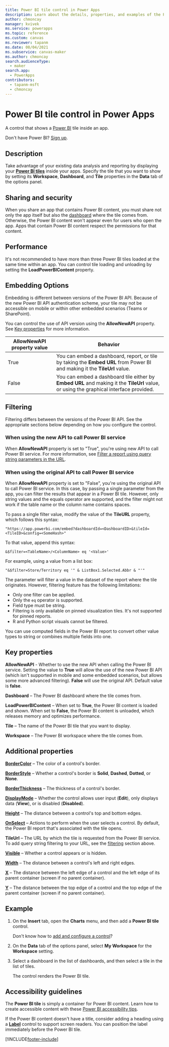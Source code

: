 ```yaml
---
title: Power BI tile control in Power Apps
description: Learn about the details, properties, and examples of the Power BI tile control in Power Apps.
author: chmoncay
manager: kvivek
ms.service: powerapps
ms.topic: reference
ms.custom: canvas
ms.reviewer: tapanm
ms.date: 08/04/2021
ms.subservice: canvas-maker
ms.author: chmoncay
search.audienceType: 
  - maker
search.app: 
  - PowerApps
contributors:
  - tapanm-msft
  - chmoncay
---
```

# Power BI tile control in Power Apps

A control that shows a [Power BI](https://powerbi.microsoft.com) tile inside an app.

Don't have Power BI? [Sign up](/power-bi/service-self-service-signup-for-power-bi).

## Description

Take advantage of your existing data analysis and reporting by displaying your **[Power BI tiles](/power-bi/service-dashboard-tiles)** inside your apps. Specify the tile that you want to show by setting its **Workspace**, **Dashboard**, and **Tile** properties in the **Data** tab of the options panel.

## Sharing and security

When you share an app that contains Power BI content, you must share not only the app itself but also the [dashboard](/power-bi/service-how-to-collaborate-distribute-dashboards-reports) where the tile comes from. Otherwise, the Power BI content won't appear even for users who open the app. Apps that contain Power BI content respect the permissions for that content.

## Performance

It's not recommended to have more than three Power BI tiles loaded at the same time within an app. You can control tile loading and unloading by setting the **LoadPowerBIContent** property.

## Embedding Options

Embedding is different between versions of the Power BI API. Because of the new Power BI API authentication scheme, your tile may not be accessible on mobile or within other embedded scenarios (Teams or SharePoint).

You can control the use of API version using the **AllowNewAPI** property. See [Key properties](#key-properties) for more information.

| AllowNewAPI property value | Behavior |
| - | - |
| True | You can embed a dashboard, report, or tile by taking the **Embed URL** from Power BI and making it the **TileUrl** value. |
| False | You can embed a dashboard tile either by **Embed URL** and making it the **TileUrl** value, or using the graphical interface provided.

## Filtering

Filtering differs between the versions of the Power BI API. See the appropriate sections below depending on how you configure the control.

### When using the new API to call Power BI service

When **AllowNewAPI** property is set to "True", you're using new API to call Power BI service. For more information, see [Filter a report using query string parameters in the URL](/power-bi/collaborate-share/service-url-filters).

### When using the original API to call Power BI service

When **AllowNewAPI** property is set to "False", you're using the original API to call Power BI service. In this case, by passing a single parameter from the app, you can filter the results that appear in a Power BI tile. However, only string values and the equals operator are supported, and the filter might not work if the table name or the column name contains spaces.

To pass a single filter value, modify the value of the **TileURL** property, which follows this syntax:

```
"https://app.powerbi.com/embed?dashboardId=<DashboardID>&tileId=<TileID>&config=<SomeHash>"
```

To that value, append this syntax:

```
&$filter=<TableName>/<ColumnName> eq '<Value>'
```

For example, using a value from a list box: 
```
"&$filter=Store/Territory eq '" & ListBox1.Selected.Abbr & "'"
```

The parameter will filter a value in the dataset of the report where the tile originates. However, filtering feature has the following limitations:

- Only one filter can be applied.
- Only the `eq` operator is supported.
- Field type must be string.
- Filtering is only available on pinned visualization tiles. It's not supported for pinned reports.
- R and Python script visuals cannot be filtered.

You can use computed fields in the Power BI report to convert other value types to string or combines multiple fields into one.

## Key properties

**AllowNewAPI** - Whether to use the new API when calling the Power BI service. Setting the value to **True** will allow the use of the new Power BI API (which isn't supported in mobile and some embedded scenarios, but allows some more advanced filtering). **False** will use the original API. Default value is **false**.

**Dashboard** – The Power BI dashboard where the tile comes from.

**LoadPowerBIContent** – When set to **True**, the Power BI content is loaded and shown. When set to **False**, the Power BI content is unloaded, which releases memory and optimizes performance.

**Tile** – The name of the Power BI tile that you want to display.

**Workspace** – The Power BI workspace where the tile comes from.

## Additional properties

**[BorderColor](properties-color-border.md)** – The color of a control's border.

**[BorderStyle](properties-color-border.md)** – Whether a control's border is **Solid**, **Dashed**, **Dotted**, or **None**.

**[BorderThickness](properties-color-border.md)** – The thickness of a control's border.

**[DisplayMode](properties-core.md)** – Whether the control allows user input (**Edit**), only displays data (**View**), or is disabled (**Disabled**).

**[Height](properties-size-location.md)** – The distance between a control's top and bottom edges.

**[OnSelect](properties-core.md)** – Actions to perform when the user selects a control. By default, the Power BI report that's associated with the tile opens.

**TileUrl** – The URL by which the tile is requested from the Power BI service. To add query string filtering to your URL, see the [filtering](#filtering) section above.

**[Visible](properties-core.md)** – Whether a control appears or is hidden.

**[Width](properties-size-location.md)** – The distance between a control's left and right edges.

**[X](properties-size-location.md)** – The distance between the left edge of a control and the left edge of its parent container (screen if no parent container).

**[Y](properties-size-location.md)** – The distance between the top edge of a control and the top edge of the parent container (screen if no parent container).

## Example

1. On the **Insert** tab, open the **Charts** menu, and then add a **Power BI tile** control.

    Don't know how to [add and configure a control](../add-configure-controls.md)?

2. On the **Data** tab of the options panel, select **My Workspace** for the **Workspace** setting.

3. Select a dashboard in the list of dashboards, and then select a tile in the list of tiles.

    The control renders the Power BI tile.

## Accessibility guidelines

The **Power BI tile** is simply a container for Power BI content. Learn how to create accessible content with these [Power BI accessibility tips](/power-bi/desktop-accessibility).

If the Power BI content doesn't have a title, consider adding a heading using a **[Label](control-text-box.md)** control to support screen readers. You can position the label immediately before the Power BI tile.


[!INCLUDE[footer-include](../../../includes/footer-banner.md)]
